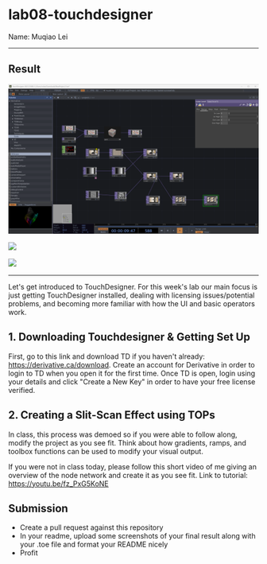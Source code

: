 # lab08-touchdesigner

Name: Muqiao Lei



---

## Result





![](result1.png)

![](result1.gif)

![](result2.gif)

---



Let's get introduced to TouchDesigner. For this week's lab our main focus is just getting TouchDesigner installed, dealing with licensing issues/potential problems, and becoming more familiar with how the UI and basic operators work.

## 1. Downloading Touchdesigner & Getting Set Up

First, go to this link and download TD if you haven't already: https://derivative.ca/download. Create an account for Derivative in order to login to TD when you open it for the first time. Once TD is open, login using your details and click "Create a New Key" in order to have your free license verified.

## 2. Creating a Slit-Scan Effect using TOPs

In class, this process was demoed so if you were able to follow along, modify the project as you see fit. Think about how gradients, ramps, and toolbox functions can be used to modify your visual output.

If you were not in class today, please follow this short video of me giving an overview of the node network and create it as you see fit. 
Link to tutorial: https://youtu.be/fz_PxG5KoNE

## Submission

- Create a pull request against this repository
- In your readme, upload some screenshots of your final result along with your .toe file and format your README nicely
- Profit
